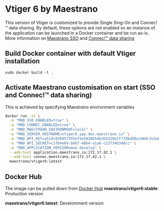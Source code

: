 # Vtiger 6 by Maestrano
This version of Vtiger is customized to provide Single Sing-On and Connec!™ data sharing. By default, these options are not enabled so an instance of the application can be launched in a Docker container and be run as-is.
More information on [Maestrano SSO](https://maestrano.com) and [Connec!™ data sharing](https://maestrano.com/connec)

## Build Docker container with default Vtiger installation
`sudo docker build -t .`

## Activate Maestrano customisation on start (SSO and Connec!™ data sharing)
This is achieved by specifying Maestrano environment variables

```bash
docker run -it \
  -e "MNO_SSO_ENABLED=true" \
  -e "MNO_CONNEC_ENABLED=true" \
  -e "MNO_MAESTRANO_ENVIRONMENT=local" \
  -e "MNO_SERVER_HOSTNAME=vtiger6.app.dev.maestrano.io" \
  -e "MNO_API_KEY=a518c836057355ef5e5020b5db3b5d18b1f778bd80acb0dc3c6a086645f4aa71" \
  -e "MNO_API_SECRET=c1fb4e69-bb67-48b4-a1a6-c23734b348cc" \
  -e "MNO_APPLICATION_VERSION=mno-develop" \
  --add-host application.maestrano.io:172.17.42.1 \
  --add-host connec.maestrano.io:172.17.42.1 \
  maestrano/vtiger6:latest
 ```

## Docker Hub
The image can be pulled down from [Docker Hub](https://registry.hub.docker.com/u/maestrano/vtiger6/)
**maestrano/vtiger6:stable**: Production version

**maestrano/vtiger6:latest**: Develomment version
